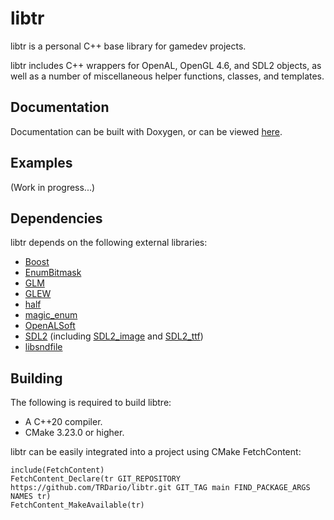 # libtr
libtr is a personal C++ base library for gamedev projects.

libtr includes C++ wrappers for OpenAL, OpenGL 4.6, and SDL2 objects, as well as a number of miscellaneous helper functions, classes, and templates.

## Documentation ##

Documentation can be built with Doxygen, or can be viewed [here](https://trdario.github.io/libtr/).

## Examples ##

(Work in progress...)

## Dependencies ##
libtr depends on the following external libraries:
- [Boost](https://www.boost.org/)
- [EnumBitmask](https://github.com/Reputeless/EnumBitmask)
- [GLM](https://github.com/g-truc/glm)
- [GLEW](https://glew.sourceforge.net/)
- [half](https://sourceforge.net/projects/half/files/half/)
- [magic_enum](https://github.com/Neargye/magic_enum)
- [OpenALSoft](https://github.com/kcat/openal-soft)
- [SDL2](https://github.com/libsdl-org/SDL) (including [SDL2_image](https://github.com/libsdl-org/SDL_image) and [SDL2_ttf](https://github.com/libsdl-org/SDL_ttf))
- [libsndfile](https://github.com/libsndfile/libsndfile)

## Building ##
The following is required to build libtre:
- A C++20 compiler.
- CMake 3.23.0 or higher.

libtr can be easily integrated into a project using CMake FetchContent:
```
include(FetchContent)
FetchContent_Declare(tr GIT_REPOSITORY https://github.com/TRDario/libtr.git GIT_TAG main FIND_PACKAGE_ARGS NAMES tr)
FetchContent_MakeAvailable(tr)
```